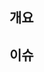 <!--
PR TITLE
- feat(be, fe, 공백 중 택 1): 한글로 pr 제목을 입력합니다.

`@coderabbitai` : 제목에 작성하면 알아서 제목 생성

`@coderabbitai summary` : summary 알아서 생성

`ai-review` : 태그 달면 리뷰 생성
-->

## 개요

<!-- A clear and concise description about the feature -->

## 이슈

<!-- Add a issues that referenced this pull request -->

